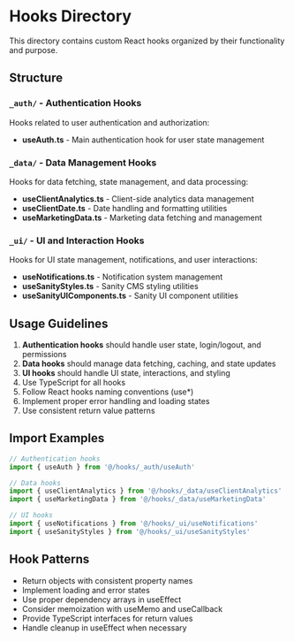 # Hooks Directory

This directory contains custom React hooks organized by their functionality and purpose.

## Structure

### `_auth/` - Authentication Hooks
Hooks related to user authentication and authorization:
- **useAuth.ts** - Main authentication hook for user state management

### `_data/` - Data Management Hooks
Hooks for data fetching, state management, and data processing:
- **useClientAnalytics.ts** - Client-side analytics data management
- **useClientDate.ts** - Date handling and formatting utilities
- **useMarketingData.ts** - Marketing data fetching and management

### `_ui/` - UI and Interaction Hooks
Hooks for UI state management, notifications, and user interactions:
- **useNotifications.ts** - Notification system management
- **useSanityStyles.ts** - Sanity CMS styling utilities
- **useSanityUIComponents.ts** - Sanity UI component utilities

## Usage Guidelines

1. **Authentication hooks** should handle user state, login/logout, and permissions
2. **Data hooks** should manage data fetching, caching, and state updates
3. **UI hooks** should handle UI state, interactions, and styling
4. Use TypeScript for all hooks
5. Follow React hooks naming conventions (use*)
6. Implement proper error handling and loading states
7. Use consistent return value patterns

## Import Examples

```typescript
// Authentication hooks
import { useAuth } from '@/hooks/_auth/useAuth'

// Data hooks
import { useClientAnalytics } from '@/hooks/_data/useClientAnalytics'
import { useMarketingData } from '@/hooks/_data/useMarketingData'

// UI hooks
import { useNotifications } from '@/hooks/_ui/useNotifications'
import { useSanityStyles } from '@/hooks/_ui/useSanityStyles'
```

## Hook Patterns

- Return objects with consistent property names
- Implement loading and error states
- Use proper dependency arrays in useEffect
- Consider memoization with useMemo and useCallback
- Provide TypeScript interfaces for return values
- Handle cleanup in useEffect when necessary